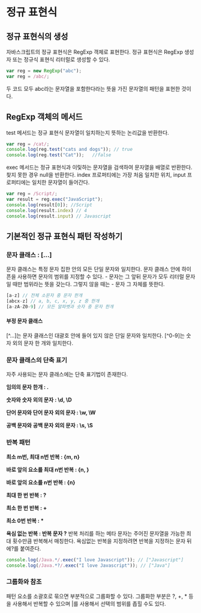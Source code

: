 # 정규 표현식

## 정규 표현식의 생성

자바스크립트의 정규 표현식은 RegExp 객체로 표현한다. 정규 표현식은 RegExp 생성자 또는 정규식 표현식 리터럴로 생성할 수 있다.
```js
var reg = new RegExp("abc");
var reg = /abc/;
```
두 코드 모두 abc라는 문자열을 포함한다라는 뜻을 가진 문자열의 패턴을 표현한 것이다. 

## RegExp 객체의 메서드

test 메서드는 정규 표현식 문자열이 일치하는지 뜻하는 논리값을 반환한다.
```js
var reg = /cat/;
console.log(reg.test("cats and dogs")); // true
console.log(reg.test("Cat"));   //false
```
exec 메서드는 정규 표현식과 이맃하는 문자열을 검색하여 문자열을 배열로 반환한다. 찾지 못한 경우 null을 반환한다. index 프로퍼티에는 가장 처음 일치한 위치, input 프로퍼티에는 일치한 문자열이 들어간다.

```js
var reg = /Script/;
var result = reg.exec("JavaScript");
console.log(result[0]); //Script
console.log(result.index) // 4
console.log(result.input) // Javascript
```

## 기본적인 정규 표현식 패턴 작성하기

### 문자 클래스 : [...]

문자 클래스는 특정 문자 집한 안의 모든 단일 문자와 일치한다. 
문자 클래스 안에 하이픈을 사용하면 문자의 범위를 지정할 수 있다. - 문자는 그 앞뒤 문자가 모두 리터럴 문자일 때만 범위라는 뜻을 갖는다. 그렇지 않을 때는 - 문자 그 자체를 뜻한다.

```js
[a-z] // 전체 소문자 중 문자 한개
[abcx-z] // a, b, c, x, y, z 중 한개
[a-zA-Z0-9] // 모든 알파벳과 숫자 중 문자 한개
```

#### 부정 문자 클래스 
[^...]는 문자 클래스인 대괄호 안에 들어 있지 않은 단일 문자와 일치한다. [^0-9]는 숫자 외의 문자 한 개와 일치한다.

### 문자 클래스의 단축 표기

자주 사용되는 문자 클래스에는 단축 표기법이 존재한다.

**임의의 문자 한개 : .**

**숫자와 숫자 외의 문자 : \d, \D**

**단어 문자와 단어 문자 외의 문자 : \w, \W**

**공백 문자와 공백 문자 외의 문자 : \s, \S**

### 반복 패턴

**최소 m번, 최대 n번 반복 : {m, n}**

**바로 앞의 요소를 최대 n번 반복 : {n, }**

**바로 앞의 요소를 n번 반복 : {n}**

**최대 한 번 반복 : ?**

**최소 한 번 반복 : +**

**최소 0번 반복 : \***

**욕심 없는 반복 : 반복 문자 ?**
반복 처리를 하는 메타 문자는 주어진 문자열을 가능한 최대 횟수만큼 반복해서 매칭한다. 욕심없는 반복을 지정하려면 반복을 지정하는 문자 뒤에?를 붙여준다.
```js
console.log(/Java.*/.exec("I love Javascript")); // ["Javascript"]
console.log(/Java.*?/.exec("I love Javascript")); // ["Java"]
```


### 그룹화와 참조

패턴 요소를 소괄호로 묶으면 부분적으로 그룹화할 수 있다. 그룹화한 부분은 ?, +, * 등을 사용해서 반복할 수 있으며 |를 사용해서 선택의 범위를 좁힐 수도 있다.

